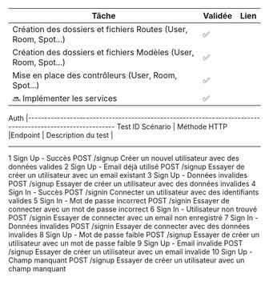 | Tâche                                                           | Validée | Lien                                             |
|-----------------------------------------------------------------|-----------|------------------------------------------------|
| Création des dossiers et fichiers Routes (User, Room, Spot...)  |    ✅     |                                                |
| Création des dossiers et fichiers Modèles (User, Room, Spot...) |    ✅     |                                                |
| Mise en place des contrôleurs (User, Room, Spot...)             |    ✅     |                                                |
| 🔜 Implémenter les services                                     |    ✅     |                                                |         |



Auth
|---------------------------------------------------------------------------------------------------------
Test ID	Scénario |	Méthode HTTP      |Endpoint	   | Description du test                                |

----------------------------------------------------------------------------------------------------------
1	Sign Up - Succès	POST	/signup	Créer un nouvel utilisateur avec des données valides
2	Sign Up - Email déjà utilisé	POST	/signup	Essayer de créer un utilisateur avec un email existant
3	Sign Up - Données invalides	POST	/signup	Essayer de créer un utilisateur avec des données invalides
4	Sign In - Succès	POST	/signin	Connecter un utilisateur avec des identifiants valides
5	Sign In - Mot de passe incorrect	POST	/signin	Essayer de connecter avec un mot de passe incorrect
6	Sign In - Utilisateur non trouvé	POST	/signin	Essayer de connecter avec un email non enregistré
7	Sign In - Données invalides	POST	/signin	Essayer de connecter avec des données invalides
8	Sign Up - Mot de passe faible	POST	/signup	Essayer de créer un utilisateur avec un mot de passe faible
9	Sign Up - Email invalide	POST	/signup	Essayer de créer un utilisateur avec un email invalide
10	Sign Up - Champ manquant	POST	/signup	Essayer de créer un utilisateur avec un champ manquant
